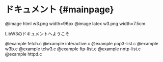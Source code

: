 # ドキュメント {#mainpage}

@image html w3.png width=96px
@image latex w3.png width=7.5cm

LibW3のドキュメントへようこそ

@example fetch.c
@example interactive.c
@example pop3-list.c
@example w3b.c
@example tclw3.c
@example ftp-list.c
@example nntp-list.c
@example httpd.c
